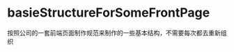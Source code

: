 basieStructureForSomeFrontPage
==============================

 按照公司的一套前端页面制作规范来制作的一些基本结构，不需要每次都去重新组织
